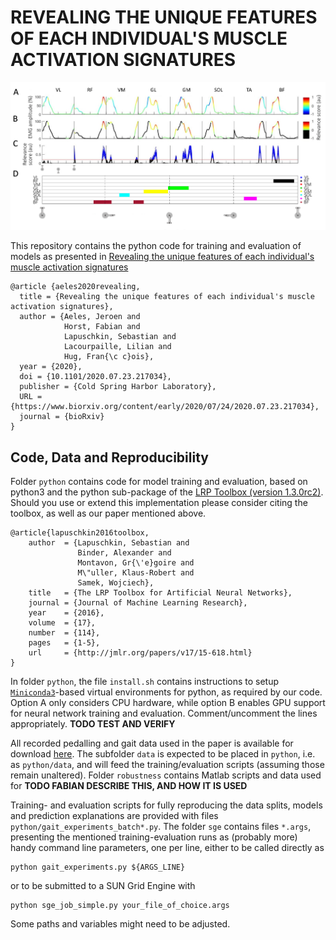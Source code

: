 # REVEALING THE UNIQUE FEATURES OF EACH INDIVIDUAL'S MUSCLE ACTIVATION SIGNATURES

![overview figure](./figures/Fig_1.png)

This repository contains the python code for training and evaluation of models as presented in
[Revealing the unique features of each individual's muscle activation signatures](https://www.biorxiv.org/content/10.1101/2020.07.23.217034v1)
```
@article {aeles2020revealing,
  title = {Revealing the unique features of each individual's muscle activation signatures},
  author = {Aeles, Jeroen and
            Horst, Fabian and
            Lapuschkin, Sebastian and
            Lacourpaille, Lilian and
            Hug, Fran{\c c}ois},
  year = {2020},
  doi = {10.1101/2020.07.23.217034},
  publisher = {Cold Spring Harbor Laboratory},
  URL = {https://www.biorxiv.org/content/early/2020/07/24/2020.07.23.217034},
  journal = {bioRxiv}
}

```

## Code, Data and Reproducibility

Folder `python` contains code for model training and evaluation, based on python3 and the python sub-package of the [LRP Toolbox (version 1.3.0rc2)](https://github.com/sebastian-lapuschkin). Should you use or extend this implementation please consider citing the toolbox, as well as our paper mentioned above.
```
@article{lapuschkin2016toolbox,
    author  = {Lapuschkin, Sebastian and
               Binder, Alexander and
               Montavon, Gr{\'e}goire and
               M\"uller, Klaus-Robert and
               Samek, Wojciech},
    title   = {The LRP Toolbox for Artificial Neural Networks},
    journal = {Journal of Machine Learning Research},
    year    = {2016},
    volume  = {17},
    number  = {114},
    pages   = {1-5},
    url     = {http://jmlr.org/papers/v17/15-618.html}
}
```

In folder `python`, the file `install.sh` contains instructions to setup [`Miniconda3`](https://docs.conda.io/en/latest/miniconda.html)-based virtual environments for python, as required by our code.
Option A only considers CPU hardware, while option B enables GPU support
for neural network training and evaluation. Comment/uncomment the lines appropriately.
**TODO TEST AND VERIFY**

All recorded pedalling and gait data used in the paper is available for download [here](https://datacloud.hhi.fraunhofer.de/nextcloud/s/QSZjxQryHFTDrCd).
The subfolder `data` is expected to be placed in `python`, i.e. as `python/data`, and will feed the training/evaluation scripts (assuming those remain unaltered).
Folder `robustness` contains Matlab scripts and data used for **TODO FABIAN DESCRIBE THIS, AND HOW IT IS USED**

Training- and evaluation scripts for fully reproducing the data splits, models and prediction explanations are
provided with files `python/gait_experiments_batch*.py`.
The folder `sge` contains files `*.args`, presenting the mentioned training-evaluation runs as (probably more) handy command line parameters, one per line, either to be called directly as
```
python gait_experiments.py ${ARGS_LINE}
```
or to be submitted to a SUN Grid Engine with
```
python sge_job_simple.py your_file_of_choice.args
```
Some paths and variables might need to be adjusted.


